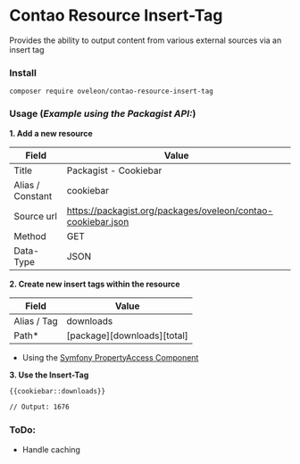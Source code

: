 # Contao Resource Insert-Tag
Provides the ability to output content from various external sources via an insert tag

### Install
```
composer require oveleon/contao-resource-insert-tag
```

### Usage (*Example using the Packagist API:*)

**1. Add a new resource**

| Field | Value |
| ------------- | ------------- |
| Title | Packagist - Cookiebar |
| Alias / Constant | cookiebar |
| Source url | https://packagist.org/packages/oveleon/contao-cookiebar.json |
| Method | GET |
| Data-Type | JSON |

**2. Create new insert tags within the resource**

| Field | Value |
| ------------- | ------------- |
| Alias / Tag | downloads |
| Path* | [package][downloads][total] |

* Using the [Symfony PropertyAccess Component](https://symfony.com/doc/current/components/property_access.html#usage)

**3. Use the Insert-Tag**

```html
{{cookiebar::downloads}}

// Output: 1676
```

### ToDo:

- Handle caching
